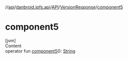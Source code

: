 //[api](../../../index.md)/[danbroid.ipfs.api](../../index.md)/[API](../index.md)/[VersionResponse](index.md)/[component5](component5.md)



# component5  
[jvm]  
Content  
operator fun [component5](component5.md)(): [String](https://kotlinlang.org/api/latest/jvm/stdlib/kotlin/-string/index.html)  




